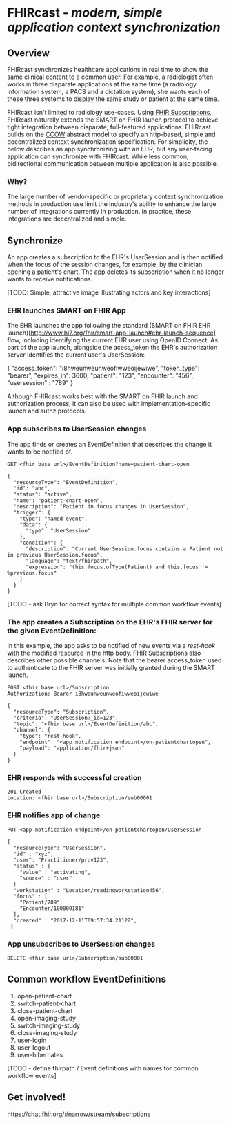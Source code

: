 # FHIRcast - _modern, simple application context synchronization_

## Overview

FHIRcast synchronizes healthcare applications in real time to show the same clinical content to a common user. For example, a radiologist often works in three disparate applications at the same time (a radiology information system, a PACS and a dictation system), she wants each of these three systems to display the same study or patient at the same time. 

FHIRcast isn't limited to radiology use-cases. Using [FHIR Subscriptions](https://www.hl7.org/fhir/subscription.html), FHIRcast naturally extends the SMART on FHIR launch protocol to achieve tight integration between disparate, full-featured applications. FHIRcast builds on the [CCOW](https://en.wikipedia.org/wiki/CCOW) abstract model to specify an http-based, simple and decentralized context synchronization specification. For simplicity, the below describes an app synchronizing with an EHR, but any user-facing application can synchronize with FHIRcast. While less common,  bidirectional communication between multiple application is also possible.


### Why?

The large number of vendor-specific or proprietary context synchronization methods in production use limit the industry's ability to enhance the large number of integrations currently in production. In practice, these integrations are decentralized and simple. 


## Synchronize

An app creates a subscription to the EHR's UserSession and is then notified when the focus of the session changes, for example, by the clinician opening a patient's chart. The app deletes its subscription when it no longer wants to receive notifications.



[TODO: Simple, attractive image illustrating actors and key interactions]

### EHR launches SMART on FHIR App

The EHR launches the app following the standard (SMART on FHIR EHR launch)[http://www.hl7.org/fhir/smart-app-launch#ehr-launch-sequence]  flow, including identifying the current EHR user using OpenID Connect. As part of the app launch, alongside the acess_token the EHR's authorization server identifies the current user's UserSession:

{
  "access_token": "i8hweunweunweofiwweoijewiwe",
  "token_type": "bearer",
  "expires_in": 3600,
  "patient":  "123",
  "encounter": "456",
  "usersession" : "789"
}

Although FHIRcast works best with the SMART on FHIR launch and authorization process, it can also be used with implementation-specific launch and authz protocols.

### App subscribes to UserSession changes

The app finds or creates an EventDefinition that describes the change it wants to be notified of. 

```
GET <fhir base url>/EventDefinition?name=patient-chart-open
```

```
{
  "resourceType": "EventDefinition",
  "id": "abc",
  "status": "active",
  "name": "patient-chart-open",
  "description": "Patient in focus changes in UserSession",
  "trigger": {
    "type": "named-event",
    "data": {
      "type": "UserSession"
    },
    "condition": {
      "description": "Current UserSession.focus contains a Patient not in previous UserSession.focus",
      "language": "text/fhirpath",
      "expression": "this.focus.ofType(Patient) and this.focus != %previous.focus"
    }
  }
}
```

[TODO - ask Bryn for correct syntax for multiple common workflow events]

### The app creates a Subscription on the EHR's FHIR server for the given EventDefinition:

In this example, the app asks to be notified of new events via a _rest-hook_ with the modified resource in the http body. FHIR Subscriptions also describes other possible channels. Note that the bearer access_token used to authenticate to the FHIR server was initially granted during the SMART launch.

```
POST <fhir base url>/Subscription
Authorization: Bearer i8hweunweunweofiwweoijewiwe
```

```
{
  "resourceType": "Subscription",
  "criteria": "UserSession?_id=123",
  "topic": "<fhir base url>/EventDefinition/abc",
  "channel": {
    "type": "rest-hook",
    "endpoint": "<app notification endpoint>/on-patientchartopen",
    "payload": "application/fhir+json"
  }
}
```
  
### EHR responds with successful creation

```
201 Created
Location: <fhir base url>/Subscription/sub00001
```

### EHR notifies app of change

```
PUT <app notification endpoint>/on-patientchartopen/UserSession
```

```
{
  "resourceType": "UserSession",
  "id" : "xyz",
  "user": "Practitioner/prov123",
  "status" : {
    "value" : "activating",
    "source" : "user"
  }
  "workstation" : "Location/readingworkstation456",
  "focus" : [
    "Patient/789",
    "Encounter/100009181"
  ],
  "created" : "2017-12-11T09:57:34.2112Z",
 }
```


### App unsubscribes to UserSession changes

```
DELETE <fhir base url>/Subscription/sub00001
```

## Common workflow EventDefinitions

1. open-patient-chart
1. switch-patient-chart
1. close-patient-chart
1. open-imaging-study
1. switch-imaging-study
1. close-imaging-study
1. user-login
1. user-logout
1. user-hibernates

[TODO - define fhirpath / Event definitions with names for common workflow events]

## Get involved!

https://chat.fhir.org/#narrow/stream/subscriptions
